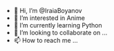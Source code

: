 - 👋 Hi, I’m @IraiaBoyanov
- 👀 I’m interested in Anime
- 🌱 I’m currently learning Python
- 💞️ I’m looking to collaborate on ...
- 📫 How to reach me ...

<!---
IraiaBoyanov/IraiaBoyanov is a ✨ special ✨ repository because its `README.md` (this file) appears on your GitHub profile.
You can click the Preview link to take a look at your changes.
--->
